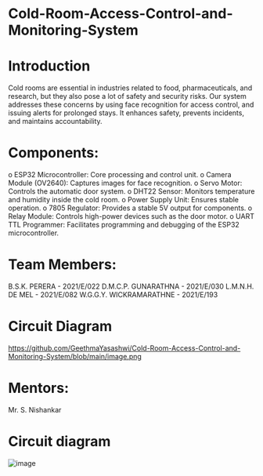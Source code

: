 # Cold-Room-Access-Control-and-Monitoring-System

# Introduction

Cold rooms are essential in industries related to food, pharmaceuticals, and research, but they also pose a lot of safety and security risks. Our system addresses these concerns by using face recognition for access control, and issuing alerts for prolonged stays. It enhances safety, prevents incidents, and maintains accountability.

# Components: 
o	ESP32 Microcontroller: Core processing and control unit.
o	Camera Module (OV2640): Captures images for face recognition.
o	Servo Motor: Controls the automatic door system.
o	DHT22 Sensor: Monitors temperature and humidity inside the cold room.
o	Power Supply Unit: Ensures stable operation.
o	7805 Regulator: Provides a stable 5V output for components.
o	Relay Module: Controls high-power devices such as the door motor.
o	UART TTL Programmer: Facilitates programming and debugging of the ESP32 microcontroller.

# Team Members:

B.S.K. PERERA            - 2021/E/022
D.M.C.P. GUNARATHNA      - 2021/E/030
L.M.N.H. DE MEL         - 2021/E/082
W.G.G.Y. WICKRAMARATHNE - 2021/E/193

# Circuit Diagram
https://github.com/GeethmaYasashwi/Cold-Room-Access-Control-and-Monitoring-System/blob/main/image.png



# Mentors:

Mr. S. Nishankar


# Circuit diagram



![image](https://github.com/user-attachments/assets/86af89bf-1ff3-4637-a926-6305682dab81)
